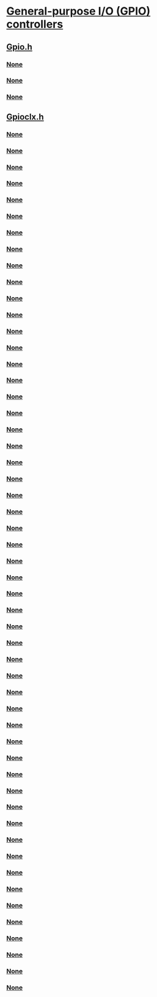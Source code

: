 # [General-purpose I/O (GPIO) controllers](index.md)
## [Gpio.h](../gpio/index.md)
### [None](../gpio/ni-gpio-ioctl_gpio_controller_specific_function.md)
### [None](../gpio/ni-gpio-ioctl_gpio_read_pins.md)
### [None](../gpio/ni-gpio-ioctl_gpio_write_pins.md)
## [Gpioclx.h](../gpioclx/index.md)
### [None](../gpioclx/nc-gpioclx-gpio_client_clear_active_interrupts.md)
### [None](../gpioclx/nc-gpioclx-gpio_client_connect_io_pins.md)
### [None](../gpioclx/nc-gpioclx-gpio_client_controller_specific_function.md)
### [None](../gpioclx/nc-gpioclx-gpio_client_disable_interrupt.md)
### [None](../gpioclx/nc-gpioclx-gpio_client_disconnect_io_pins.md)
### [None](../gpioclx/nc-gpioclx-gpio_client_enable_interrupt.md)
### [None](../gpioclx/nc-gpioclx-gpio_client_mask_interrupts.md)
### [None](../gpioclx/nc-gpioclx-gpio_client_pre_process_controller_interrupt.md)
### [None](../gpioclx/nc-gpioclx-gpio_client_prepare_controller.md)
### [None](../gpioclx/nc-gpioclx-gpio_client_query_active_interrupts.md)
### [None](../gpioclx/nc-gpioclx-gpio_client_query_controller_basic_information.md)
### [None](../gpioclx/nc-gpioclx-gpio_client_query_enabled_interrupts.md)
### [None](../gpioclx/nc-gpioclx-gpio_client_query_set_controller_information.md)
### [None](../gpioclx/nc-gpioclx-gpio_client_read_pins.md)
### [None](../gpioclx/nc-gpioclx-gpio_client_read_pins_mask.md)
### [None](../gpioclx/nc-gpioclx-gpio_client_reconfigure_interrupt.md)
### [None](../gpioclx/nc-gpioclx-gpio_client_release_controller.md)
### [None](../gpioclx/nc-gpioclx-gpio_client_restore_bank_hardware_context.md)
### [None](../gpioclx/nc-gpioclx-gpio_client_save_bank_hardware_context.md)
### [None](../gpioclx/nc-gpioclx-gpio_client_start_controller.md)
### [None](../gpioclx/nc-gpioclx-gpio_client_stop_controller.md)
### [None](../gpioclx/nc-gpioclx-gpio_client_unmask_interrupt.md)
### [None](../gpioclx/nc-gpioclx-gpio_client_write_pins.md)
### [None](../gpioclx/nc-gpioclx-gpio_client_write_pins_mask.md)
### [None](../gpioclx/ne-gpioclx-_client_controller_query_set_request_type.md)
### [None](../gpioclx/ne-gpioclx-_gpio_connect_io_pins_mode.md)
### [None](../gpioclx/nf-gpioclx-gpio_clx_acquireinterruptlock.md)
### [None](../gpioclx/nf-gpioclx-gpio_clx_processadddevicepostdevicecreate.md)
### [None](../gpioclx/nf-gpioclx-gpio_clx_processadddevicepredevicecreate.md)
### [None](../gpioclx/nf-gpioclx-gpio_clx_registerclient.md)
### [None](../gpioclx/nf-gpioclx-gpio_clx_releaseinterruptlock.md)
### [None](../gpioclx/nf-gpioclx-gpio_clx_unregisterclient.md)
### [None](../gpioclx/ns-gpioclx-_client_controller_basic_information.md)
### [None](../gpioclx/ns-gpioclx-_client_controller_query_set_information_input.md)
### [None](../gpioclx/ns-gpioclx-_client_controller_query_set_information_output.md)
### [None](../gpioclx/ns-gpioclx-_client_query_bank_power_information_output.md)
### [None](../gpioclx/ns-gpioclx-_controller_attribute_flags.md)
### [None](../gpioclx/ns-gpioclx-_gpio_clear_active_interrupts_parameters.md)
### [None](../gpioclx/ns-gpioclx-_gpio_client_controller_specific_function_parameters.md)
### [None](../gpioclx/ns-gpioclx-_gpio_client_registration_packet.md)
### [None](../gpioclx/ns-gpioclx-_gpio_connect_io_pins_parameters.md)
### [None](../gpioclx/ns-gpioclx-_gpio_disable_interrupt_parameters.md)
### [None](../gpioclx/ns-gpioclx-_gpio_disconnect_io_pins_parameters.md)
### [None](../gpioclx/ns-gpioclx-_gpio_enable_interrupt_parameters.md)
### [None](../gpioclx/ns-gpioclx-_gpio_mask_interrupt_parameters.md)
### [None](../gpioclx/ns-gpioclx-_gpio_query_active_interrupts_parameters.md)
### [None](../gpioclx/ns-gpioclx-_gpio_query_enabled_interrupts_parameters.md)
### [None](../gpioclx/ns-gpioclx-_gpio_read_pins_mask_parameters.md)
### [None](../gpioclx/ns-gpioclx-_gpio_read_pins_parameters.md)
### [None](../gpioclx/ns-gpioclx-_gpio_reconfigure_interrupts_parameters.md)
### [None](../gpioclx/ns-gpioclx-_gpio_save_restore_bank_hardware_context_parameters.md)
### [None](../gpioclx/ns-gpioclx-_gpio_write_pins_mask_parameters.md)
### [None](../gpioclx/ns-gpioclx-_gpio_write_pins_parameters.md)
